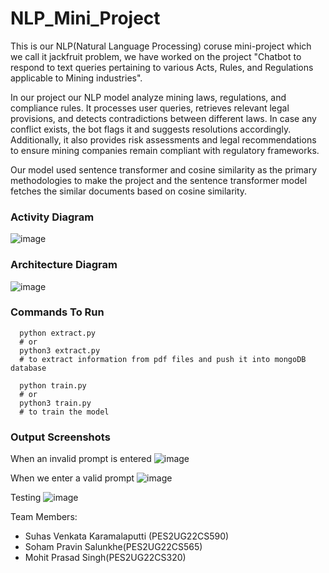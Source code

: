 # NLP_Mini_Project

This is our NLP(Natural Language Processing) coruse mini-project which we call it jackfruit problem, we have worked on the project "Chatbot to respond to text queries pertaining to various Acts, Rules, and Regulations applicable to Mining industries".

In our project our NLP model analyze mining laws, regulations, and compliance rules. It processes user queries, retrieves relevant legal provisions, and detects contradictions between different laws. In case any conflict exists, the bot flags it and suggests resolutions accordingly. Additionally, it also provides risk assessments and legal recommendations to ensure mining companies remain compliant with regulatory frameworks.

Our model used sentence transformer and cosine similarity as the primary methodologies to make the project and the sentence transformer model fetches the similar documents based on cosine similarity.

### Activity Diagram

![image](https://github.com/user-attachments/assets/f290ed16-905d-4806-986a-1ffd2a2516aa)



### Architecture Diagram

![image](https://github.com/user-attachments/assets/1f15b5dd-4cbd-49ee-a975-9e9f61fcc783)

### Commands To Run


 ```shell
   python extract.py
   # or
   python3 extract.py
   # to extract information from pdf files and push it into mongoDB database
   ```

 ```shell
   python train.py
   # or
   python3 train.py
   # to train the model
   ```

### Output Screenshots

When an invalid prompt is entered
![image](https://github.com/user-attachments/assets/e935d900-05d2-4616-a30e-1e542e30eb1e)


When we enter a valid prompt
![image](https://github.com/user-attachments/assets/7ae55a44-ccb6-4d82-80c0-2ffc51af87b0)

Testing
![image](https://github.com/user-attachments/assets/0f3c605e-dd24-4fe3-ad9e-2a7a58d26eb4)






Team Members:  
- Suhas Venkata Karamalaputti (PES2UG22CS590)  
- Soham Pravin Salunkhe(PES2UG22CS565)
- Mohit Prasad Singh(PES2UG22CS320)

